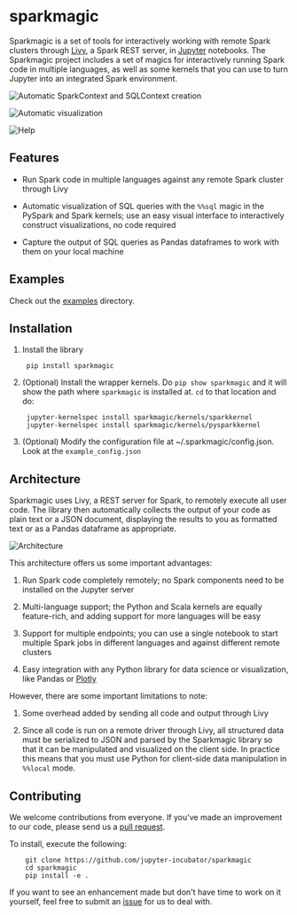 # sparkmagic

Sparkmagic is a set of tools for interactively working with remote Spark clusters through [Livy](https://github.com/cloudera/hue/tree/master/apps/spark/java), a Spark REST server, in [Jupyter](http://jupyter.org) notebooks.
The Sparkmagic project includes a set of magics for interactively running Spark code in multiple languages, as well as some kernels that you can use to turn Jupyter into an integrated Spark environment.

![Automatic SparkContext and SQLContext creation](screenshots/sparkcontext.png)

![Automatic visualization](screenshots/autoviz.png)

![Help](screenshots/help.png)

## Features

* Run Spark code in multiple languages against any remote Spark cluster through Livy

* Automatic visualization of SQL queries with the `%%sql` magic in the PySpark and Spark kernels; use an easy visual interface to interactively construct visualizations, no code required

* Capture the output of SQL queries as Pandas dataframes to work with them on your local machine

## Examples

Check out the [examples](examples) directory.

## Installation

1. Install the library

        pip install sparkmagic

2. (Optional) Install the wrapper kernels. Do `pip show sparkmagic` and it will show the path where `sparkmagic` is installed at. `cd` to that location and do:

        jupyter-kernelspec install sparkmagic/kernels/sparkkernel
        jupyter-kernelspec install sparkmagic/kernels/pysparkkernel
        
3. (Optional) Modify the configuration file at ~/.sparkmagic/config.json. Look at the `example_config.json`
        
## Architecture

Sparkmagic uses Livy, a REST server for Spark, to remotely execute all user code. 
The library then automatically collects the output of your code as plain text or a JSON document, displaying the results to you as formatted text or as a Pandas dataframe as appropriate.

![Architecture](screenshots/diagram.png)

This architecture offers us some important advantages:

1. Run Spark code completely remotely; no Spark components need to be installed on the Jupyter server

2. Multi-language support; the Python and Scala kernels are equally feature-rich, and adding support for more languages will be easy

3. Support for multiple endpoints; you can use a single notebook to start multiple Spark jobs in different languages and against different remote clusters

4. Easy integration with any Python library for data science or visualization, like Pandas or [Plotly](https://plot.ly/python/offline)

However, there are some important limitations to note:

1. Some overhead added by sending all code and output through Livy

2. Since all code is run on a remote driver through Livy, all structured data must be serialized to JSON and parsed by the Sparkmagic library so that it can be manipulated and visualized on the client side.
In practice this means that you must use Python for client-side data manipulation in `%%local` mode.

## Contributing

We welcome contributions from everyone. 
If you've made an improvement to our code, please send us a [pull request](https://github.com/jupyter-incubator/sparkmagic/pulls).

To install, execute the following:

        git clone https://github.com/jupyter-incubator/sparkmagic
        cd sparkmagic
        pip install -e .

If you want to see an enhancement made but don't have time to work on it yourself, feel free to submit an [issue](https://github.com/jupyter-incubator/sparkmagic/issues) for us to deal with.